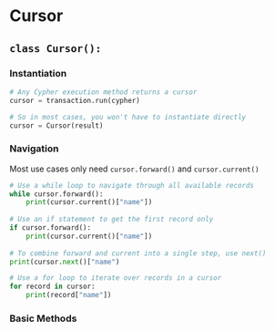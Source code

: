 # Cursor

## `class Cursor():`

### Instantiation

```python
# Any Cypher execution method returns a cursor
cursor = transaction.run(cypher)

# So in most cases, you won't have to instantiate directly
cursor = Cursor(result)
```

### Navigation

Most use cases only need `cursor.forward()` and `cursor.current()`

```python
# Use a while loop to navigate through all available records
while cursor.forward():
    print(cursor.current()["name"])
    
# Use an if statement to get the first record only
if cursor.forward():
    print(cursor.current()["name"])
    
# To combine forward and current into a single step, use next()
print(cursor.next()["name")

# Use a for loop to iterate over records in a cursor
for record in cursor:
    print(record["name"])
```

### Basic Methods





